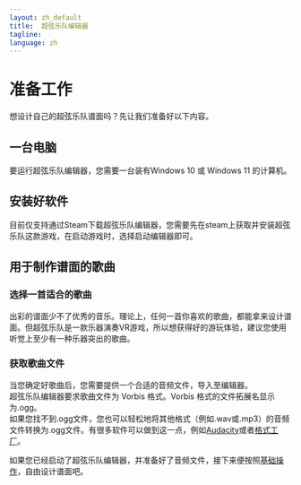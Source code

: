 ```yaml
---
layout: zh_default
title:  超弦乐队编辑器
tagline: 
language: zh
---
```

# 准备工作
想设计自己的超弦乐队谱面吗？先让我们准备好以下内容。   

## **一台电脑**  
要运行超弦乐队编辑器，您需要一台装有Windows 10 或 Windows 11 的计算机。  

## **安装好软件**
目前仅支持通过Steam下载超弦乐队编辑器，您需要先在steam上获取并安装超弦乐队这款游戏，在启动游戏时，选择启动编辑器即可。  

## **用于制作谱面的歌曲**
### 选择一首适合的歌曲
出彩的谱面少不了优秀的音乐。理论上，任何一首你喜欢的歌曲，都能拿来设计谱面。但超弦乐队是一款乐器演奏VR游戏，所以想获得好的游玩体验，建议您使用听觉上至少有一种乐器突出的歌曲。  

### 获取歌曲文件
当您确定好歌曲后，您需要提供一个合适的音频文件，导入至编辑器。  
超弦乐队编辑器要求歌曲文件为 Vorbis 格式。Vorbis 格式的文件拓展名显示为.ogg。  
如果您找不到.ogg文件，您也可以轻松地将其他格式（例如.wav或.mp3）的音频文件转换为.ogg文件。有很多软件可以做到这一点，例如[Audacity](https://www.audacityteam.org/)或者[格式工厂](http://www.pcgeshi.com/index.html)。  

如果您已经启动了超弦乐队编辑器，并准备好了音频文件，接下来便按照[基础操作](using-mapping)，自由设计谱面吧。
